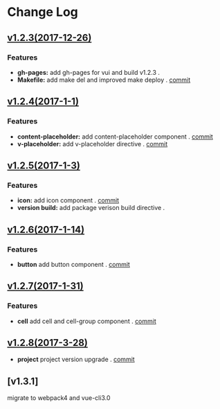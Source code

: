 # Change Log

## [v1.2.3(2017-12-26)](https://github.com/Brickies/vui/tree/v1.2.3)

### Features

- **gh-pages:** add gh-pages for vui and build v1.2.3 .
- **Makefile:** add make del and improved make deploy . [commit](https://github.com/Brickies/vui/commit/a60123150cfc994a9f0a581d63d11850ae05ab1d)


## [v1.2.4(2017-1-1)](https://github.com/Brickies/vui/tree/v1.2.4)

### Features

- **content-placeholder:** add content-placeholder component . [commit](https://github.com/Brickies/vui/commit/1399a5df2975bde63f448b47164bd061c1751fa6)
- **v-placeholder:** add v-placeholder directive . [commit](https://github.com/Brickies/vui/commit/610d0395f6926ca2f10d328102e67241547a8709)


## [v1.2.5(2017-1-3)](https://github.com/Brickies/vui/tree/v1.2.5)

### Features

- **icon:** add icon component . [commit](https://github.com/Brickies/vui/commit/fb71e1f5ff5037eed1c6b02df30126c0642ffe7d)
- **version build:** add package verison build directive . 

## [v1.2.6(2017-1-14)](https://github.com/Brickies/vui/tree/v1.2.6)

### Features

- **button** add button component . [commit](https://github.com/Brickies/vui/commit/bc0e69a337b671f7e50543047363e84f3b7d5876)

## [v1.2.7(2017-1-31)](https://github.com/Brickies/vui/tree/v1.2.7)

### Features

- **cell** add cell and cell-group component . [commit](https://github.com/Brickies/vui/commit/5bc4b65cb2560738b43cbfae24f35e8fc28f181c)

## [v1.2.8(2017-3-28)](https://github.com/Brickies/vui/tree/v1.2.8)

- **project** project version upgrade . [commit](https://github.com/Brickies/vui/commit/ea4de9730e0661eab520978a2fb8fe707c433875)

## [v1.3.1]

migrate to webpack4 and vue-cli3.0